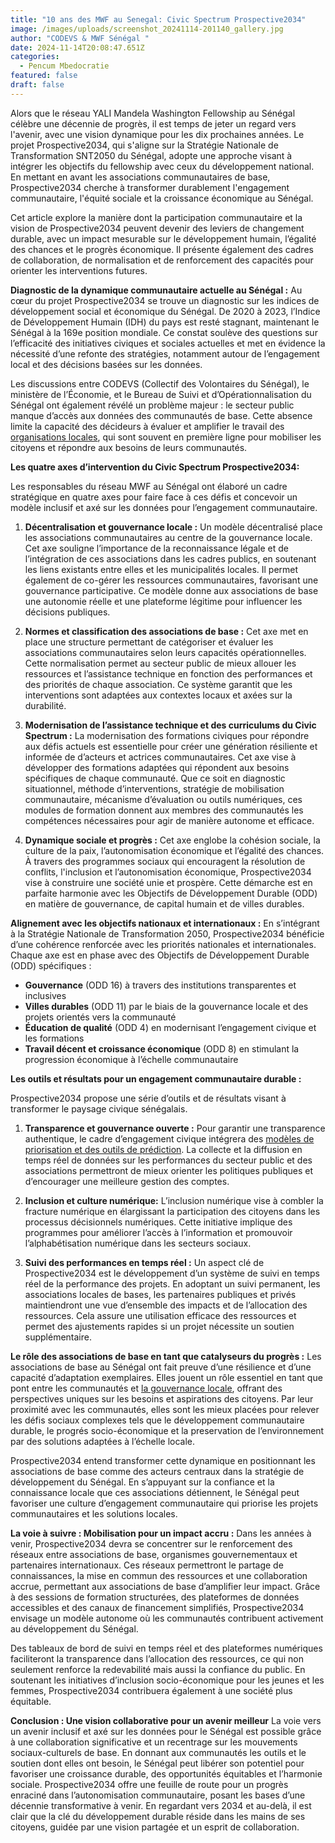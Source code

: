 ```yaml
---
title: "10 ans des MWF au Senegal: Civic Spectrum Prospective2034"
image: /images/uploads/screenshot_20241114-201140_gallery.jpg
author: "CODEVS & MWF Sénégal "
date: 2024-11-14T20:08:47.651Z
categories:
  - Pencum Mbedocratie
featured: false
draft: false
---
```

Alors que le réseau YALI Mandela Washington Fellowship au Sénégal célèbre une décennie de progrès, il est temps de jeter un regard vers l'avenir, avec une vision dynamique pour les dix prochaines années. Le projet Prospective2034, qui s'aligne sur la Stratégie Nationale de Transformation SNT2050 du Sénégal, adopte une approche visant à intégrer les objectifs du fellowship avec ceux du développement national. En mettant en avant les associations communautaires de base, Prospective2034 cherche à transformer durablement l'engagement communautaire, l'équité sociale et la croissance économique au Sénégal.

Cet article explore la manière dont la participation communautaire et la vision de Prospective2034 peuvent devenir des leviers de changement durable, avec un impact mesurable sur le développement humain, l’égalité des chances et le progrès économique. Il présente également des cadres de collaboration, de normalisation et de renforcement des capacités pour orienter les interventions futures.

**Diagnostic de la dynamique communautaire actuelle au Sénégal :**
Au cœur du projet Prospective2034 se trouve un diagnostic sur les indices de développement social et économique du Sénégal. De 2020 à 2023, l’Indice de Développement Humain (IDH) du pays est resté stagnant, maintenant le Sénégal à la 169e position mondiale. Ce constat soulève des questions sur l’efficacité des initiatives civiques et sociales actuelles et met en évidence la nécessité d’une refonte des stratégies, notamment autour de l’engagement local et des décisions basées sur les données.

Les discussions entre CODEVS (Collectif des Volontaires du Sénégal), le ministère de l’Économie, et le Bureau de Suivi et d’Opérationnalisation du Sénégal ont également révélé un problème majeur : le secteur public manque d’accès aux données des communautés de base. Cette absence limite la capacité des décideurs à évaluer et amplifier le travail des [organisations locales](https://codevsn.org/associations/), qui sont souvent en première ligne pour mobiliser les citoyens et répondre aux besoins de leurs communautés.

**Les quatre axes d’intervention du Civic Spectrum Prospective2034:**

Les responsables du réseau MWF au Sénégal ont élaboré un cadre stratégique en quatre axes pour faire face à ces défis et concevoir un modèle inclusif et axé sur les données pour l’engagement communautaire.

1. **Décentralisation et gouvernance locale :**
Un modèle décentralisé place les associations communautaires au centre de la gouvernance locale. Cet axe souligne l’importance de la reconnaissance légale et de l’intégration de ces associations dans les cadres publics, en soutenant les liens existants entre elles et les municipalités locales. Il permet également de co-gérer les ressources communautaires, favorisant une gouvernance participative. Ce modèle donne aux associations de base une autonomie réelle et une plateforme légitime pour influencer les décisions publiques.

2. **Normes et classification des associations de base :**
Cet axe met en place une structure permettant de catégoriser et évaluer les associations communautaires selon leurs capacités opérationnelles. Cette normalisation permet au secteur public de mieux allouer les ressources et l’assistance technique en fonction des performances et des priorités de chaque association. Ce système garantit que les interventions sont adaptées aux contextes locaux et axées sur la durabilité.

3. **Modernisation de l’assistance technique et des curriculums du Civic Spectrum :**
La modernisation des formations civiques pour répondre aux défis actuels est essentielle pour créer une génération résiliente et informée de d’acteurs et actrices communautaires. Cet axe vise à développer des formations adaptées qui répondent aux besoins spécifiques de chaque communauté. Que ce soit en diagnostic situationnel, méthode d’interventions, stratégie de mobilisation communautaire, mécanisme d’évaluation ou outils numériques, ces modules de formation donnent aux membres des communautés les compétences nécessaires pour agir de manière autonome et efficace.

4. **Dynamique sociale et progrès :**
Cet axe englobe la cohésion sociale, la culture de la paix, l’autonomisation économique et l’égalité des chances. À travers des programmes sociaux qui encouragent la résolution de conflits, l'inclusion et l’autonomisation économique, Prospective2034 vise à construire une société unie et prospère. Cette démarche est en parfaite harmonie avec les Objectifs de Développement Durable (ODD) en matière de gouvernance, de capital humain et de villes durables.

**Alignement avec les objectifs nationaux et internationaux :**
En s’intégrant à la Stratégie Nationale de Transformation 2050, Prospective2034 bénéficie d’une cohérence renforcée avec les priorités nationales et internationales. Chaque axe est en phase avec des Objectifs de Développement Durable (ODD) spécifiques :  
- **Gouvernance** (ODD 16) à travers des institutions transparentes et inclusives  
- **Villes durables** (ODD 11) par le biais de la gouvernance locale et des projets orientés vers la communauté  
- **Éducation de qualité** (ODD 4) en modernisant l’engagement civique et les formations  
- **Travail décent et croissance économique** (ODD 8) en stimulant la progression économique à l’échelle communautaire  

**Les outils et résultats pour un engagement communautaire durable :**

Prospective2034 propose une série d’outils et de résultats visant à transformer le paysage civique sénégalais.

1. **Transparence et gouvernance ouverte :**
Pour garantir une transparence authentique, le cadre d’engagement civique intégrera des [modèles de priorisation et des outils de prédiction](https://codevsn.org/actualites/normes-standards-et-transformation-digitale-pour-les-associations-locales-au-senegal/). La collecte et la diffusion en temps réel de données sur les performances du secteur public et des associations permettront de mieux orienter les politiques publiques et d’encourager une meilleure gestion des comptes.

2. **Inclusion et culture numérique:**
L’inclusion numérique vise à combler la fracture numérique en élargissant la participation des citoyens dans les processus décisionnels numériques. Cette initiative implique des programmes pour améliorer l’accès à l’information et promouvoir l’alphabétisation numérique dans les secteurs sociaux.

3. **Suivi des performances en temps réel :**
Un aspect clé de Prospective2034 est le développement d’un système de suivi en temps réel de la performance des projets. En adoptant un suivi permanent, les associations locales de bases, les partenaires publiques et privés maintiendront une vue d’ensemble des impacts et de l’allocation des ressources. Cela assure une utilisation efficace des ressources et permet des ajustements rapides si un projet nécessite un soutien supplémentaire.

**Le rôle des associations de base en tant que catalyseurs du progrès :**
Les associations de base au Sénégal ont fait preuve d’une résilience et d’une capacité d’adaptation exemplaires. Elles jouent un rôle essentiel en tant que pont entre les communautés et [la gouvernance locale](https://codevsn.org/actualites/gouvernance-locale-et-inclusion-communautaire-dans-le-processus-de-prise-de-decision-publique-une-etude-de-cas-de-sicap-libert%C3%A9-5/), offrant des perspectives uniques sur les besoins et aspirations des citoyens. Par leur proximité avec les communautés, elles sont les mieux placées pour relever les défis sociaux complexes tels que le développement communautaire durable, le progrés socio-économique et la preservation de l’environnement par des solutions adaptées à l’échelle locale.

Prospective2034 entend transformer cette dynamique en positionnant les associations de base comme des acteurs centraux dans la stratégie de développement du Sénégal. En s’appuyant sur la confiance et la connaissance locale que ces associations détiennent, le Sénégal peut favoriser une culture d’engagement communautaire qui priorise les projets communautaires et les solutions locales.

**La voie à suivre : Mobilisation pour un impact accru :**
Dans les années à venir, Prospective2034 devra se concentrer sur le renforcement des réseaux entre associations de base, organismes gouvernementaux et partenaires internationaux. Ces réseaux permettront le partage de connaissances, la mise en commun des ressources et une collaboration accrue, permettant aux associations de base d’amplifier leur impact. Grâce à des sessions de formation structurées, des plateformes de données accessibles et des canaux de financement simplifiés, Prospective2034 envisage un modèle autonome où les communautés contribuent activement au développement du Sénégal.

Des tableaux de bord de suivi en temps réel et des plateformes numériques faciliteront la transparence dans l’allocation des ressources, ce qui non seulement renforce la redevabilité mais aussi la confiance du public. En soutenant les initiatives d’inclusion socio-économique pour les jeunes et les femmes, Prospective2034 contribuera également à une société plus équitable.

**Conclusion : Une vision collaborative pour un avenir meilleur**
La voie vers un avenir inclusif et axé sur les données pour le Sénégal est possible grâce à une collaboration significative et un recentrage sur les mouvements sociaux-culturels de base. En donnant aux communautés les outils et le soutien dont elles ont besoin, le Sénégal peut libérer son potentiel pour favoriser une croissance durable, des opportunités équitables et l’harmonie sociale. Prospective2034 offre une feuille de route pour un progrès enraciné dans l’autonomisation communautaire, posant les bases d’une décennie transformative à venir. En regardant vers 2034 et au-delà, il est clair que la clé du développement durable réside dans les mains de ses citoyens, guidée par une vision partagée et un esprit de collaboration.